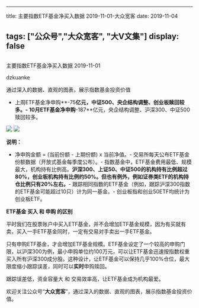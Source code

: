 
---
title:  主要指数ETF基金净买入数据 2019-11-01-大众宽客
date: 2019-11-04

tags: ["公众号","大众宽客", "大V文集"]
display: false
---


## 



主要指数ETF基金净买入数据 2019-11-01




dzkuanke




通过深入的数据、直观的图表，展示指数基金投资价值

- 上周ETF基金净申购**-75**亿元，中证500、央企结构调整、创业板赎回较多。- 10月ETF基金净申购**-187**亿元，央企结构调整、沪深300、中证500赎回较多。


<img class="rich_pages js_insertlocalimg" data-ratio="1.2585812356979404" data-s="300,640" src="https://mmbiz.qpic.cn/mmbiz_png/PKw3FQPmhIiamrj95OHCkJDI9fBcVmJOuRpSI9FKm1Wpaf4FRbnQdGgPEEFhFe49rK4Hg5EmkIAMOjgQvhtZNJQ/640?wx_fmt=png" data-type="png" data-w="874" style="">

<img class="rich_pages js_insertlocalimg" data-ratio="1.2460496613995484" data-s="300,640" src="https://mmbiz.qpic.cn/mmbiz_png/PKw3FQPmhIiamrj95OHCkJDI9fBcVmJOumLq39a41NibRplwW8SnwS9EQ8BhriaKswGuI1rxejmGvMCdGSw1FjleQ/640?wx_fmt=png" data-type="png" data-w="886" style="">

**说明：**
- 净申购金额 = (当前份额 - 上期份额) x 当前净值。- 交易所每天公布ETF基金份额数据（开放式基金每季度公布）。- 指数基金中，ETF基金费用最低、规模最大，机构持有比例高。**沪深300、上证50、中证500的机构持有比例超过80%，创业板机构持有比例约50%。但也有例外，例如证券类ETF的机构持仓比例只有20%左右。**- 跟踪相同指数的ETF基金（例如，跟踪沪深300指数的ETF基金可能超过10只）计为同一基金。- 创业板指和创业50ETF均统计为创业板ETF。






**ETF基金 买入 和 申购 的区别**



平时我们在股票账户中买入ETF基金，并不会增加ETF基金规模，因为有买就有卖，买入一手ETF基金同时，一定有交易对手卖出一手ETF基金。



只有申购ETF基金，才会增加ETF基金规模。ETF基金设定了一个较高的申购门限，以沪深300为例，最小申购单位约100万元，可以让ETF基金迅速按指数权重买入所有沪深300成分股。这种设计，让ETF基金可以保持几乎100%仓位，最大限度缩小跟踪误差，同时可以**实时**申购赎回。



跟踪误差低，资金容量大&nbsp;和 交易效率高，让ETF基金成为机构最爱。





欢迎关注公众号“**大众宽客**”，通过深入的数据、直观的图表，展示指数基金投资价值。








